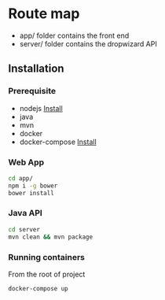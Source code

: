 # Route map

* app/ folder contains the front end
* server/ folder contains the dropwizard API

## Installation

### Prerequisite
* nodejs [Install](https://nodejs.org/en/download/)
* java
* mvn
* docker
* docker-compose [Install](https://github.com/docker/compose/releases)

### Web App
```sh
cd app/
npm i -g bower
bower install
```

### Java API
```sh
cd server
mvn clean && mvn package
```
### Running containers
From the root of project
```
docker-compose up
```
